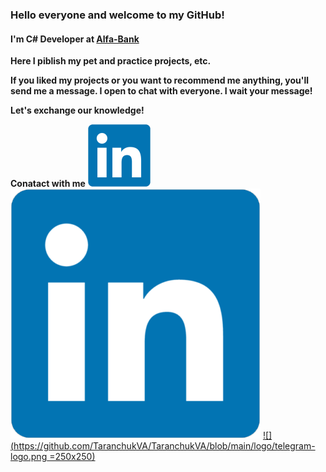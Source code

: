 ### Hello everyone and welcome to my GitHub!

#### I'm C# Developer at [Alfa-Bank](https://alfabank.ru "Alfa-Bank")

**Here I piblish my pet and practice projects, etc.**

**If you liked my projects or you want to recommend me anything, you'll send me a message. I open to chat with everyone. I wait your message!**

**Let's exchange our knowledge!**

**Conatact with me**
<img src="https://github.com/TaranchukVA/TaranchukVA/blob/main/logo/linkedin.png" width="100" height="100">
[![linkedin](https://github.com/TaranchukVA/TaranchukVA/blob/main/logo/linkedin.png)](https://www.linkedin.com/in/taranchuk/)
[![](https://github.com/TaranchukVA/TaranchukVA/blob/main/logo/telegram-logo.png =250x250)](https://t.me/itismeVladimir)
